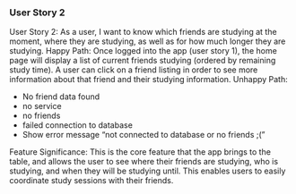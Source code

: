### User Story 2

User Story 2: As a user, I want to know which friends are studying at the moment, where they are studying, as well as for how much longer they are studying.
Happy Path:
	Once logged into the app (user story 1), the home page will display a list of current friends studying (ordered by remaining study time). A user can click on a friend listing in order to see more information about that friend and their studying information.
Unhappy Path:
- No friend data found	
- no service
- no friends
- failed connection to database
- Show error message “not connected to database or no friends ;(”


Feature Significance:
	This is the core feature that the app brings to the table, and allows the user to see where their friends are studying, who is studying, and when they will be studying until. This enables users to easily coordinate study sessions with their friends.

